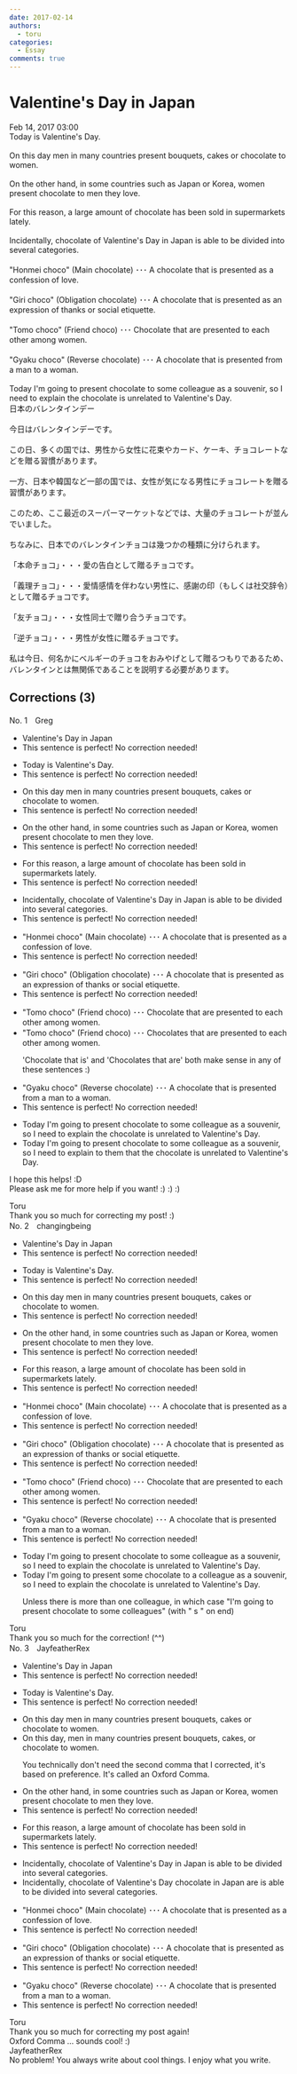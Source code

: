 ```yaml
---
date: 2017-02-14
authors:
  - toru
categories:
  - Essay
comments: true
---
```


# Valentine's Day in Japan
<div class="date">Feb 14, 2017 03:00</div>
<div id="post"><div id="body_show_ori">
Today is Valentine's Day.<br/><br/>On this day men in many countries present bouquets, cakes or chocolate to women.<br/><br/>On the other hand, in some countries such as Japan or Korea, women present chocolate to men they love.<br/><br/>For this reason, a large amount of chocolate has been sold in supermarkets lately.<br/><br/>Incidentally, chocolate of Valentine's Day in Japan is able to be divided into several categories.<br/><br/>"Honmei choco" (Main chocolate) ･･･ A chocolate that is presented as a confession of love.<br/><br/>"Giri choco" (Obligation chocolate) ･･･ A chocolate that is presented as an expression of thanks or social etiquette.<br/><br/>"Tomo choco" (Friend choco) ･･･ Chocolate that are presented to each other among women.<br/><br/>"Gyaku choco" (Reverse chocolate) ･･･ A chocolate that is presented from a man to a woman.<br/><br/>Today I'm going to present chocolate to some colleague as a souvenir, so I need to explain the chocolate is unrelated to Valentine's Day.
</div></div>

<!-- more -->

<div id="post_ja"><div id="body_show_mo">
日本のバレンタインデー<br/><br/>今日はバレンタインデーです。<br/><br/>この日、多くの国では、男性から女性に花束やカード、ケーキ、チョコレートなどを贈る習慣があります。<br/><br/>一方、日本や韓国など一部の国では、女性が気になる男性にチョコレートを贈る習慣があります。<br/><br/>このため、ここ最近のスーパーマーケットなどでは、大量のチョコレートが並んでいました。<br/><br/>ちなみに、日本でのバレンタインチョコは幾つかの種類に分けられます。<br/><br/>「本命チョコ」・・・愛の告白として贈るチョコです。<br/><br/>「義理チョコ」・・・愛情感情を伴わない男性に、感謝の印（もしくは社交辞令）として贈るチョコです。<br/><br/>「友チョコ」・・・女性同士で贈り合うチョコです。<br/><br/>「逆チョコ」・・・男性が女性に贈るチョコです。<br/><br/>私は今日、何名かにベルギーのチョコをおみやげとして贈るつもりであるため、バレンタインとは無関係であることを説明する必要があります。
</div></div>

## Corrections (3)
<div id="block"><div class="first_name"> No. 1　<span class="just_name">Greg</span></div><div id="block2">
<ul class="correction_field">
<li class="incorrect">Valentine's Day in Japan</li>
<li class="corrected perfect">This sentence is perfect! No correction needed!</li>
</ul>
<ul class="correction_field">
<li class="incorrect">Today is Valentine's Day.</li>
<li class="corrected perfect">This sentence is perfect! No correction needed!</li>
</ul>
<ul class="correction_field">
<li class="incorrect">On this day men in many countries present bouquets, cakes or chocolate to women.</li>
<li class="corrected perfect">This sentence is perfect! No correction needed!</li>
</ul>
<ul class="correction_field">
<li class="incorrect">On the other hand, in some countries such as Japan or Korea, women present chocolate to men they love.</li>
<li class="corrected perfect">This sentence is perfect! No correction needed!</li>
</ul>
<ul class="correction_field">
<li class="incorrect">For this reason, a large amount of chocolate has been sold in supermarkets lately.</li>
<li class="corrected perfect">This sentence is perfect! No correction needed!</li>
</ul>
<ul class="correction_field">
<li class="incorrect">Incidentally, chocolate of Valentine's Day in Japan is able to be divided into several categories.</li>
<li class="corrected perfect">This sentence is perfect! No correction needed!</li>
</ul>
<ul class="correction_field">
<li class="incorrect">"Honmei choco" (Main chocolate) ･･･ A chocolate that is presented as a confession of love.</li>
<li class="corrected perfect">This sentence is perfect! No correction needed!</li>
</ul>
<ul class="correction_field">
<li class="incorrect">"Giri choco" (Obligation chocolate) ･･･ A chocolate that is presented as an expression of thanks or social etiquette.</li>
<li class="corrected perfect">This sentence is perfect! No correction needed!</li>
</ul>
<ul class="correction_field">
<li class="incorrect">"Tomo choco" (Friend choco) ･･･ Chocolate that are presented to each other among women.</li>
<li class="corrected correct">
"Tomo choco" (Friend choco) ･･･ Chocolates that are presented to each other among women.
<p class="correction_comment">'Chocolate that is' and 'Chocolates that are' both make sense in any of these sentences :)</p>
</li>
</ul>
<ul class="correction_field">
<li class="incorrect">"Gyaku choco" (Reverse chocolate) ･･･ A chocolate that is presented from a man to a woman.</li>
<li class="corrected perfect">This sentence is perfect! No correction needed!</li>
</ul>
<ul class="correction_field">
<li class="incorrect">Today I'm going to present chocolate to some colleague as a souvenir, so I need to explain the chocolate is unrelated to Valentine's Day.</li>
<li class="corrected correct">
Today I'm going to present chocolate to some colleague as a souvenir, so I need to explain to them that the chocolate is unrelated to Valentine's Day.
</li>
</ul>
<p class="comment_small">
 I hope this helps! :D
 <br/>
 Please ask me for more help if you want! :) :) :)
</p>

</div><div class="name"><span class="just_name">Toru</span><br>
Thank you so much for correcting my post! :)
</div>
</div>
<div id="block"><div class="first_name"> No. 2　<span class="just_name">changingbeing</span></div><div id="block2">
<ul class="correction_field">
<li class="incorrect">Valentine's Day in Japan</li>
<li class="corrected perfect">This sentence is perfect! No correction needed!</li>
</ul>
<ul class="correction_field">
<li class="incorrect">Today is Valentine's Day.</li>
<li class="corrected perfect">This sentence is perfect! No correction needed!</li>
</ul>
<ul class="correction_field">
<li class="incorrect">On this day men in many countries present bouquets, cakes or chocolate to women.</li>
<li class="corrected perfect">This sentence is perfect! No correction needed!</li>
</ul>
<ul class="correction_field">
<li class="incorrect">On the other hand, in some countries such as Japan or Korea, women present chocolate to men they love.</li>
<li class="corrected perfect">This sentence is perfect! No correction needed!</li>
</ul>
<ul class="correction_field">
<li class="incorrect">For this reason, a large amount of chocolate has been sold in supermarkets lately.</li>
<li class="corrected perfect">This sentence is perfect! No correction needed!</li>
</ul>
<ul class="correction_field">
<li class="incorrect">"Honmei choco" (Main chocolate) ･･･ A chocolate that is presented as a confession of love.</li>
<li class="corrected perfect">This sentence is perfect! No correction needed!</li>
</ul>
<ul class="correction_field">
<li class="incorrect">"Giri choco" (Obligation chocolate) ･･･ A chocolate that is presented as an expression of thanks or social etiquette.</li>
<li class="corrected perfect">This sentence is perfect! No correction needed!</li>
</ul>
<ul class="correction_field">
<li class="incorrect">"Tomo choco" (Friend choco) ･･･ Chocolate that are presented to each other among women.</li>
<li class="corrected perfect">This sentence is perfect! No correction needed!</li>
</ul>
<ul class="correction_field">
<li class="incorrect">"Gyaku choco" (Reverse chocolate) ･･･ A chocolate that is presented from a man to a woman.</li>
<li class="corrected perfect">This sentence is perfect! No correction needed!</li>
</ul>
<ul class="correction_field">
<li class="incorrect">Today I'm going to present chocolate to some colleague as a souvenir, so I need to explain the chocolate is unrelated to Valentine's Day.</li>
<li class="corrected correct">
Today I'm going to present some chocolate to a colleague as a souvenir, so I need to explain the chocolate is unrelated to Valentine's Day.
<p class="correction_comment">Unless there is more than one colleague, in which case "I'm going to present chocolate to some colleagues" (with " s " on end)</p>
</li>
</ul>
</div><div class="name"><span class="just_name">Toru</span><br>
Thank you so much for the correction! (^^)
</div>
</div>
<div id="block"><div class="first_name"> No. 3　<span class="just_name">JayfeatherRex</span></div><div id="block2">
<ul class="correction_field">
<li class="incorrect">Valentine's Day in Japan</li>
<li class="corrected perfect">This sentence is perfect! No correction needed!</li>
</ul>
<ul class="correction_field">
<li class="incorrect">Today is Valentine's Day.</li>
<li class="corrected perfect">This sentence is perfect! No correction needed!</li>
</ul>
<ul class="correction_field">
<li class="incorrect">On this day men in many countries present bouquets, cakes or chocolate to women.</li>
<li class="corrected correct">
On this day<span class="f_red">,</span> men in many countries present bouquets, cakes<span class="f_red">,</span> or chocolate to women.
<p class="correction_comment">You technically don't need the second comma that I corrected, it's based on preference.  It's called an Oxford Comma.</p>
</li>
</ul>
<ul class="correction_field">
<li class="incorrect">On the other hand, in some countries such as Japan or Korea, women present chocolate to men they love.</li>
<li class="corrected perfect">This sentence is perfect! No correction needed!</li>
</ul>
<ul class="correction_field">
<li class="incorrect">For this reason, a large amount of chocolate has been sold in supermarkets lately.</li>
<li class="corrected perfect">This sentence is perfect! No correction needed!</li>
</ul>
<ul class="correction_field">
<li class="incorrect">Incidentally, chocolate of Valentine's Day in Japan is able to be divided into several categories.</li>
<li class="corrected correct">
Incidentally, <span class="sline">chocolate of </span>Valentine's Day <span class="f_red">chocolate </span>in Japan <span class="f_red">are </span><span class="sline">is able to be </span>divided into several categories.
</li>
</ul>
<ul class="correction_field">
<li class="incorrect">"Honmei choco" (Main chocolate) ･･･ A chocolate that is presented as a confession of love.</li>
<li class="corrected perfect">This sentence is perfect! No correction needed!</li>
</ul>
<ul class="correction_field">
<li class="incorrect">"Giri choco" (Obligation chocolate) ･･･ A chocolate that is presented as an expression of thanks or social etiquette.</li>
<li class="corrected perfect">This sentence is perfect! No correction needed!</li>
</ul>
<ul class="correction_field">
<li class="incorrect">"Gyaku choco" (Reverse chocolate) ･･･ A chocolate that is presented from a man to a woman.</li>
<li class="corrected perfect">This sentence is perfect! No correction needed!</li>
</ul>
</div><div class="name"><span class="just_name">Toru</span><br>
Thank you so much for correcting my post again!<br/>Oxford Comma ... sounds cool! :)
</div>
<div class="name"><span class="just_name">JayfeatherRex</span><br>
No problem!  You always write about cool things.  I enjoy what you write.
</div>
</div>
